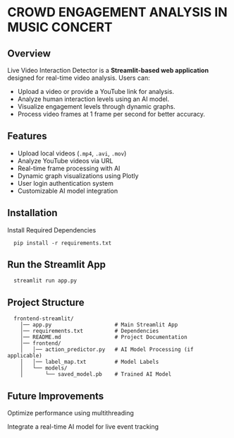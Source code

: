 # CROWD ENGAGEMENT ANALYSIS IN MUSIC CONCERT

## Overview
Live Video Interaction Detector is a **Streamlit-based web application** designed for real-time video analysis. Users can:
- Upload a video or provide a YouTube link for analysis.
- Analyze human interaction levels using an AI model.
- Visualize engagement levels through dynamic graphs.
- Process video frames at 1 frame per second for better accuracy.

## Features
- Upload local videos (`.mp4`, `.avi`, `.mov`)
- Analyze YouTube videos via URL
- Real-time frame processing with AI
- Dynamic graph visualizations using Plotly
- User login authentication system
- Customizable AI model integration

## Installation
   Install Required Dependencies
     
      pip install -r requirements.txt


## Run the Streamlit App

      streamlit run app.py


## Project Structure

      frontend-streamlit/
        │── app.py                    # Main Streamlit App
        │── requirements.txt          # Dependencies
        │── README.md                 # Project Documentation
        │── frontend/
        │   │── action_predictor.py   # AI Model Processing (if applicable)
        │   │── label_map.txt         # Model Labels
        │   └── models/
        │       └── saved_model.pb    # Trained AI Model




## Future Improvements

  Optimize performance using multithreading
  
  Integrate a real-time AI model for live event tracking
